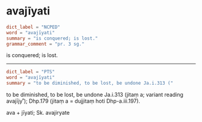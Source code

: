 # avajīyati

``` toml
dict_label = "NCPED"
word = "avajīyati"
summary = "is conquered; is lost."
grammar_comment = "pr. 3 sg."
```

is conquered; is lost.

--------------------

``` toml
dict_label = "PTS"
word = "avajīyati"
summary = "to be diminished, to be lost, be undone Ja.i.313 ("
```

to be diminished, to be lost, be undone Ja.i.313 (jitaṃ a; variant reading avajījy˚); Dhp.179 (jitaṃ a = dujjitaṃ hoti Dhp\-a.iii.197).

ava \+ jīyati; Sk. avajiryate

